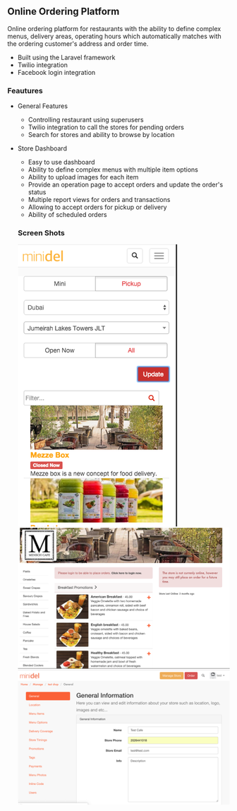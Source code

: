 ## Online Ordering Platform

Online ordering platform for restaurants with the ability to define complex menus, delivery areas, operating hours which automatically matches with the ordering customer's address and order time.

* Built using the Laravel framework
* Twilio integration
* Facebook login integration


### Feautures

* General Features
  * Controlling restaurant using superusers
  * Twilio integration to call the stores for pending orders
  * Search for stores and ability to browse by location 

* Store Dashboard
  * Easy to use dashboard
  * Ability to define complex menus with multiple item options
  * Ability to upload images for each item
  * Provide an operation page to accept orders and update the order's status
  * Multiple report views for orders and transactions
  * Allowing to accept orders for pickup or delivery
  * Ability of scheduled orders

  ### Screen Shots

  <img src="graphic/mobile_sc.png">
  <img src="graphic/web_sc.png">
  <img src="graphic/dash_sc.png">
